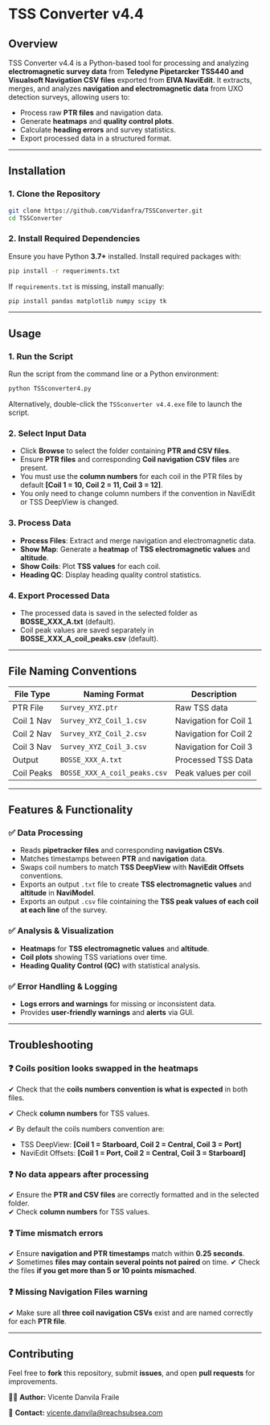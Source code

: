 # **TSS Converter v4.4**

## **Overview**
TSS Converter v4.4 is a Python-based tool for processing and analyzing **electromagnetic survey data** from **Teledyne Pipetarcker TSS440 and Visualsoft Navigation CSV files** exported from **EIVA NaviEdit**. It extracts, merges, and analyzes **navigation and electromagnetic data** from UXO detection surveys, allowing users to:
- Process raw **PTR files** and navigation data.
- Generate **heatmaps** and **quality control plots**.
- Calculate **heading errors** and survey statistics.
- Export processed data in a structured format.

---
## **Installation**
### **1. Clone the Repository**
```bash
git clone https://github.com/Vidanfra/TSSConverter.git 
cd TSSConverter
```
### **2. Install Required Dependencies**
Ensure you have Python **3.7+** installed. Install required packages with:
```bash
pip install -r requeriments.txt
```
If `requirements.txt` is missing, install manually:
```bash
pip install pandas matplotlib numpy scipy tk
```
---
## **Usage**
### **1. Run the Script**
Run the script from the command line or a Python environment:
```bash
python TSSconverter4.py
```
Alternatively, double-click the `TSSconverter v4.4.exe` file to launch the script.

### **2. Select Input Data**
- Click **Browse** to select the folder containing **PTR and CSV files**.
- Ensure **PTR files** and corresponding **Coil navigation CSV files** are present.
- You must use the **column numbers** for each coil in the PTR files by default **[Coil 1 = 10, Coil 2 = 11, Coil 3 = 12]**.
- You only need to change column numbers if the convention in NaviEdit or TSS DeepView is changed.

### **3. Process Data**
- **Process Files**: Extract and merge navigation and electromagnetic data.
- **Show Map**: Generate a **heatmap** of **TSS electromagnetic values** and **altitude**.
- **Show Coils**: Plot **TSS values** for each coil.
- **Heading QC**: Display heading quality control statistics.

### **4. Export Processed Data**
- The processed data is saved in the selected folder as **BOSSE_XXX_A.txt** (default).
- Coil peak values are saved separately in **BOSSE_XXX_A_coil_peaks.csv** (default).

---

## **File Naming Conventions**
| File Type  | Naming Format        | Description |
|------------|---------------------|-------------|
| PTR File  | `Survey_XYZ.ptr`     | Raw TSS data |
| Coil 1 Nav | `Survey_XYZ_Coil_1.csv` | Navigation for Coil 1 |
| Coil 2 Nav | `Survey_XYZ_Coil_2.csv` | Navigation for Coil 2 |
| Coil 3 Nav | `Survey_XYZ_Coil_3.csv` | Navigation for Coil 3 |
| Output     | `BOSSE_XXX_A.txt`   | Processed TSS Data |
| Coil Peaks | `BOSSE_XXX_A_coil_peaks.csv` | Peak values per coil |

---

## **Features & Functionality**
### ✅ **Data Processing**
- Reads **pipetracker files** and corresponding **navigation CSVs**.
- Matches timestamps between **PTR** and **navigation** data.
- Swaps coil numbers to match **TSS DeepView** with **NaviEdit Offsets** conventions.
- Exports an output `.txt` file to create **TSS electromagnetic values** and **altitude** in **NaviModel**.
- Exports an output `.csv` file cointaining the **TSS peak values of each coil at each line** of the survey.

### ✅ **Analysis & Visualization**
- **Heatmaps** for **TSS electromagnetic values** and **altitude**.
- **Coil plots** showing TSS variations over time.
- **Heading Quality Control (QC)** with statistical analysis.

### ✅ **Error Handling & Logging**
- **Logs errors and warnings** for missing or inconsistent data.
- Provides **user-friendly warnings** and **alerts** via GUI.

---

## **Troubleshooting**
### ❓ Coils position looks swapped in the heatmaps
✔ Check that the **coils numbers convention is what is expected** in both files.

✔ Check **column numbers** for TSS values.

✔ By default the coils numbers convention are:

- TSS DeepView: **[Coil 1 = Starboard, Coil 2 = Central, Coil 3 = Port]**
- NaviEdit Offsets: **[Coil 1 = Port, Coil 2 = Central, Coil 3 = Starboard]**
### ❓ No data appears after processing
✔ Ensure the **PTR and CSV files** are correctly formatted and in the selected folder.  
✔ Check **column numbers** for TSS values.

### ❓ Time mismatch errors
✔ Ensure **navigation and PTR timestamps** match within **0.25 seconds**.  
✔ Sometimes **files may contain several points not paired** on time.
✔ Check the files **if you get more than 5 or 10 points mismached**.

### ❓ Missing Navigation Files warning
✔ Make sure all **three coil navigation CSVs** exist and are named correctly for each **PTR file**.

---

## **Contributing**
Feel free to **fork** this repository, submit **issues**, and open **pull requests** for improvements.

👨‍💻 **Author:** Vicente Danvila Fraile

📧 **Contact:** vicente.danvila@reachsubsea.com  
